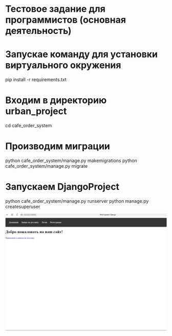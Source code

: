 # Тестовое задание для программистов (основная деятельность)  

# Запускае команду для установки виртуального окружения
pip install -r requirements.txt
# Входим в директорию urban_project
cd cafe_order_system
# Производим миграции
python cafe_order_system/manage.py makemigrations
python cafe_order_system/manage.py migrate 
# Запускаем DjangoProject
python cafe_order_system/manage.py runserver
python manage.py createsuperuser

![Uploading 1.png…](https://github.com/SergeyTsVL/TZ_vacancy/blob/main/images/1.png)